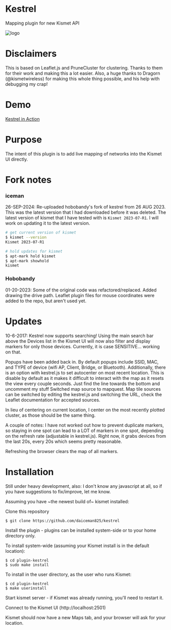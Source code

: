 # Kestrel 
Mapping plugin for new Kismet API

![logo](https://github.com/daiceman825/Kestrel/blob/master/Kestrel.png)

# Disclaimers

This is based on Leaflet.js and PruneCluster for clustering.
Thanks to them for their work and making this a lot easier.
Also, a huge thanks to Dragorn (@kismetwireless) for making this whole thing possible, and his help with debugging my crap!

# Demo

[Kestrel in Action](https://www.youtube.com/watch?v=ntG1sJnQLH0)

# Purpose

The intent of this plugin is to add live mapping of networks into the Kismet UI directly.

# Fork notes
### iceman
26-SEP-2024: Re-uploaded hobobandy's fork of kestrel from 26 AUG 2023. This was the latest version that I had downloaded before it was deleted. The latest version of kismet that I have tested with is `Kismet 2023-07-R1`. I will work on updating it to the latest version. 

```bash
# get current version of kismet
$ kismet --version
Kismet 2023-07-R1

# hold updates for kismet
$ apt-mark hold kismet
$ apt-mark showhold
kismet
```

### Hobobandy
01-20-2023: Some of the original code was refactored/replaced. Added drawing the drive path. Leaflet plugin files for mouse coordinates were added to the repo, but aren't used yet.

# Updates

10-6-2017: Kestrel now supports searching! Using the main search bar above the Devices list in the Kismet UI will now also filter and display markers for only those devices. Currently, it is case SENSITIVE... working on that.

Popups have been added back in. By default popups include SSID, MAC, and TYPE of device (wifi AP, Client, Bridge, or Bluetooth).
Additionally, there is an option with kestrel.js to set autocenter on most recent location. This is disable by default as it makes it difficult to interact with the map as it resets the view every couple seconds. Just find the line towards the bottom and uncomment my stuff
Switched map source to mapquest. Map tile sources can be switched by editing the kestrel.js and switching the URL, check the Leaflet documentation for accepted sources.

In lieu of centering on current location, I center on the most recently plotted cluster, as those should be the same thing.

A couple of notes: I have not worked out how to prevent duplicate markers, so staying in one spot can lead to a LOT of markers in one spot, depending on the refresh rate (adjustable in kestrel.js). Right now, it grabs devices from the last 20s, every 20s which seems pretty reasonable.

Refreshing the browser clears the map of all markers.

# Installation

Still under heavy development, also: I don't know any javascript at all, so if you have suggestions to fix/improve, let me know.

Assuming you have ~the newest build of~ kismet installed:

   Clone this repository 

    $ git clone https://github.com/daiceman825/kestrel

   Install the plugin - plugins can be installed system-side or to your home directory only.

   To install system-wide (assuming your Kismet install is in the default location):

    $ cd plugin-kestrel
    $ sudo make install

   To install in the user directory, as the user who runs Kismet:

    $ cd plugin-kestrel
    $ make userinstall

   Start kismet server - if Kismet was already running, you'll need to restart it.

   Connect to the Kismet UI (http://localhost:2501)

   Kismet should now have a new Maps tab, and your browser will ask for your location.
